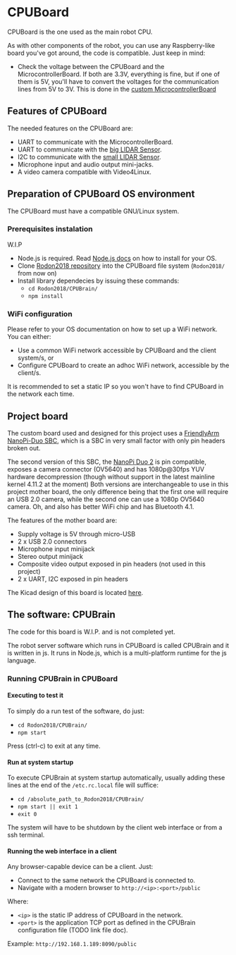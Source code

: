 # CPUBoard

CPUBoard is the one used as the main robot CPU.

As with other components of the robot, you can use any Raspberry-like board you've got around, the code is compatible. Just keep in mind:
 
- Check the voltage between the CPUBoard and the MicrocontrollerBoard. If both are 3.3V, everything is fine, but if one of them is 5V, you'll have to convert the voltages for the communication lines from 5V to 3V. This is done in the [custom MicrocontrollerBoard](2_MicrocontrollerBoard.md)

## Features of CPUBoard

The needed features on the CPUBoard are:

- UART to communicate with the MicrocontrollerBoard.
- UART to communicate with the [big LIDAR Sensor](5_Sensors.md#big-lidar-sensor).
- I2C to communicate with the [small LIDAR Sensor](5_Sensors.md#small-lidar-sensor).
- Microphone input and audio output mini-jacks.
- A video camera compatible with Video4Linux.

## Preparation of CPUBoard OS environment

The CPUBoard must have a compatible GNU/Linux system.

### Prerequisites instalation

W.I.P

- Node.js is required. Read [Node.js docs](https://nodejs.org/) on how to install for your OS.
- Clone [Rodon2018 repository](https://github.com/yomboprime/Rodon2018.git) into the CPUBoard file system (`Rodon2018/` from now on)
- Install library dependecies by issuing these commands:
  - `cd Rodon2018/CPUBrain/`
  - `npm install`

### WiFi configuration

Please refer to your OS documentation on how to set up a WiFi network. You can either:

- Use a common WiFi network accessible by CPUBoard and the client system/s, or
- Configure CPUBoard to create an adhoc WiFi network, accessible by the client/s.

It is recommended to set a static IP so you won't have to find CPUBoard in the network each time.

## Project board
 
The custom board used and designed for this project uses a [FriendlyArm NanoPi-Duo SBC](https://www.friendlyarm.com/index.php?route=product/product&path=69&product_id=197), which is a SBC in very small factor with only pin headers broken out.

The second version of this SBC, the [NanoPi Duo 2](https://www.friendlyarm.com/index.php?route=product/product&path=69&product_id=244) is pin compatible, exposes a camera connector (OV5640) and has 1080p@30fps YUV hardware decompression (though without support in the latest mainline kernel 4.11.2 at the moment) Both versions are interchangeable to use in this project mother board, the only difference being that the first one will require an USB 2.0 camera, while the second one can use a 1080p OV5640 camera. Oh, and also has better WiFi chip and has Bluetooth 4.1.

The features of the mother board are:

- Supply voltage is 5V through micro-USB
- 2 x USB 2.0 connectors
- Microphone input minijack
- Stereo output minijack
- Composite video output exposed in pin headers (not used in this project)
- 2 x UART, I2C exposed in pin headers

The Kicad design of this board is located [here](https://github.com/yomboprime/CPUBoard).

## The software: CPUBrain

The code for this board is W.I.P. and is not completed yet.

The robot server software which runs in CPUBoard is called CPUBrain and it is written in js. It runs in Node.js, which is a multi-platform runtime for the js language.

### Running CPUBrain in CPUBoard

#### Executing to test it

To simply do a run test of the software, do just:

- `cd Rodon2018/CPUBrain/`
- `npm start`

Press (ctrl-c) to exit at any time.

#### Run at system startup

To execute CPUBrain at system startup automatically, usually adding these lines at the end of the `/etc.rc.local` file will suffice:

- `cd /absolute_path_to_Rodon2018/CPUBrain/`
- `npm start || exit 1`
- `exit 0`

The system will have to be shutdown by the client web interface or from a ssh terminal.

#### Running the web interface in a client

Any browser-capable device can be a client. Just:

- Connect to the same network the CPUBoard is connected to.
- Navigate with a modern browser to `http://<ip>:<port>/public`

Where:

- `<ip>` is the static IP address of CPUBoard in the network.
- `<port>` is the application TCP port as defined in the CPUBrain configuration file (TODO link file doc).

Example: `http://192.168.1.189:8090/public`
